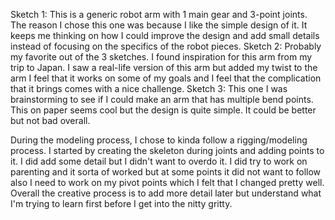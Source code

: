 Sketch 1: This is a generic robot arm with 1 main gear and 3-point joints. The reason I chose this one was because I like the simple design of it. It keeps me thinking on 
how I could improve the design and add small details instead of focusing on the specifics of the robot pieces. 
Sketch 2: Probably my favorite out of the 3 sketches. I found inspiration for this arm from my trip to Japan. I saw a real-life version of this arm but added my twist to the arm
I feel that it works on some of my goals and I feel that the complication that it brings comes with a nice challenge. 
Sketch 3: This one I was brainstorming to see if I could make an arm that has multiple bend points. This on paper seems cool but the design is quite simple. It could be better 
but not bad overall.


During the modeling process, I chose to kinda follow a rigging/modeling process. I started by creating the skeleton during joints and adding points to it. I did add some detail but I didn't want to 
overdo it. I did try to work on parenting and it sorta of worked but at some points it did not want to follow also I need to work on my pivot points which I felt that I changed pretty well. Overall the
creative process is to add more detail later but understand what I'm trying to learn first before I get into the nitty gritty.
